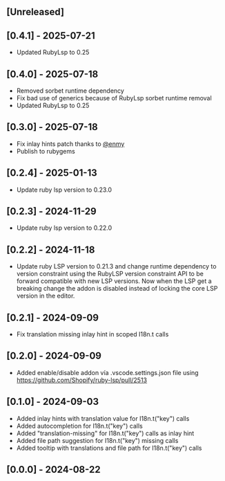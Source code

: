 ## [Unreleased]
## [0.4.1] - 2025-07-21

- Updated RubyLsp to 0.25

## [0.4.0] - 2025-07-18

- Removed sorbet runtime dependency
- Fix bad use of generics because of RubyLsp sorbet runtime removal
- Updated RubyLsp to 0.25

## [0.3.0] - 2025-07-18

- Fix inlay hints patch thanks to [@enmy](https://github.com/enmy)
- Publish to rubygems

## [0.2.4] - 2025-01-13

- Update ruby lsp version to 0.23.0

## [0.2.3] - 2024-11-29

- Update ruby lsp version to 0.22.0

## [0.2.2] - 2024-11-18

- Update ruby LSP version to 0.21.3 and change runtime dependency to version constraint using the RubyLSP version constraint API to be forward compatible with new LSP versions. Now when the LSP get a breaking change the addon is disabled instead of locking the core LSP version in the editor.

## [0.2.1] - 2024-09-09

- Fix translation missing inlay hint in scoped I18n.t calls

## [0.2.0] - 2024-09-09

- Added enable/disable addon vía .vscode.settings.json file using <https://github.com/Shopify/ruby-lsp/pull/2513>

## [0.1.0] - 2024-09-03

- Added inlay hints with translation value for I18n.t("key") calls
- Added autocompletion for I18n.t("key") calls
- Added "translation-missing" for I18n.t("key") calls as inlay hint
- Added file path suggestion for I18n.t("key") missing calls
- Added tooltip with translations and file path for I18n.t("key") calls

## [0.0.0] - 2024-08-22
